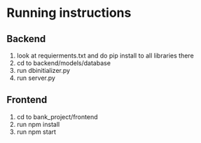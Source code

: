 # Running instructions

## Backend

1. look at requierments.txt and do pip install to all libraries there
2. cd to backend/models/database
3. run dbinitializer.py
4. run server.py

## Frontend

1. cd to bank_project/frontend
2. run npm install
3. run npm start
